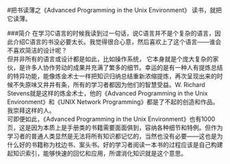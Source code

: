 #把书读薄之《Advanced Programming in the Unix Environment》
读书，就把它读薄。  


###简介
在学习C语言的时候我读到过一句话，说C语言并不是个复杂的语言，因此介绍C语言的书没必要太长。我觉得很合心意，然后喜欢上了这个语言——谁会不喜欢简洁的设计呢？  
但并非所有的语言或设计都是如此，比如操作系统， 它本身就是个庞大复杂的家伙，是许多人协作劳动的成果并充满了繁多的细节。幸运的是有一种人有提炼总结的特异功能，能像炼金术士一样把知识归纳总结重新浓缩提炼，再次呈现出来的时候不失原味又井井有条，所有的学习者都因为他们的智慧受益。W. Richard Stevens就是这样的炼金术士，他的《Advanced Programming in the Unix Environment》和《UNIX Network Programming》都是了不起的创造和作品。我崇拜这样的人。  
可即便如此，《Advanced Programming in the Unix Environment》也有1000页，这是因为本质上是手册类的书籍需要面面俱到，容纳各种细节和特例。但作为学习者的普通人类显然是无法将所有知识都记忆的，当然也没有必要——这也是为什么好的书籍称为枕边书、案头书。好的学习者阅读一本书的过程应该是自己构建起知识索引，能够快速的回忆和应用，所谓消化知识就是这个意思。


